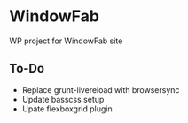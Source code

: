 # WindowFab
WP project for WindowFab site

## To-Do
* Replace grunt-livereload with browsersync
* Update basscss setup
* Upate flexboxgrid plugin
